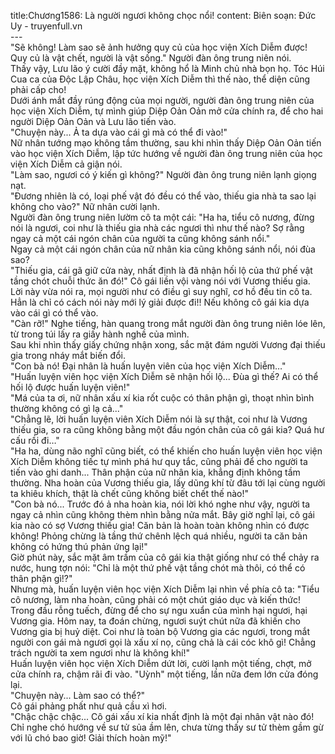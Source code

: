 title:Chương1586: Là người ngươi không chọc nổi!
content:
Biên soạn: Đức Uy - truyenfull.vn<br>---<br>"Sẽ không! Làm sao sẽ ảnh hưởng quy củ của học viện Xích Diễm được! Quy củ là vật chết, người là vật sống." Người đàn ông trung niên nói.<br>Thấy vậy, Lưu lão ý cười đầy mặt, không hổ là Minh chủ nhà bọn họ. Tóc Húi Cua ca của Độc Lập Châu, học viện Xích Diễm thì thế nào, thể diện cũng phải cấp cho!<br>Dưới ánh mắt đầy rúng động của mọi người, người đàn ông trung niên của học viện Xích Diễm, tự mình giúp Diệp Oản Oản mở cửa chính ra, để cho hai người Diệp Oản Oản và Lưu lão tiến vào.<br>"Chuyện này... Ả ta dựa vào cái gì mà có thể đi vào!"<br>Nữ nhân tướng mạo không tầm thường, sau khi nhìn thấy Diệp Oản Oản tiến vào học viện Xích Diễm, lập tức hướng về người đàn ông trung niên của học viện Xích Diễm cả giận nói.<br>"Làm sao, ngươi có ý kiến gì không?" Người đàn ông trung niên lạnh giọng nạt.<br>"Đương nhiên là có, loại phế vật đó đều có thể vào, thiếu gia nhà ta sao lại không cho vào?" Nữ nhân cười lạnh.<br>Người đàn ông trung niên lườm cô ta một cái: "Ha ha, tiểu cô nương, đừng nói là ngươi, coi như là thiếu gia nhà các ngươi thì như thế nào? Sợ rằng ngay cả một cái ngón chân của người ta cũng không sánh nổi."<br>Ngay cả một cái ngón chân của nữ nhân kia cũng không sánh nổi, nói đùa sao?<br>"Thiếu gia, cái gã giữ cửa này, nhất định là đã nhận hối lộ của thứ phế vật tầng chót chuỗi thức ăn đó!" Cô gái liền vội vàng nói với Vương thiếu gia.<br>Lời này vừa nói ra, mọi người như có điều gì suy nghĩ, cơ hồ đều tin cô ta. Hẳn là chỉ có cách nói này mới lý giải được đi!! Nếu không cô gái kia dựa vào cái gì có thể vào.<br>"Càn rỡ!" Nghe tiếng, hàn quang trong mắt người đàn ông trung niên lóe lên, từ trong túi lấy ra giấy hành nghề của mình.<br>Sau khi nhìn thấy giấy chứng nhận xong, sắc mặt đám người Vương đại thiếu gia trong nháy mắt biến đổi.<br>"Con bà nó! Đại nhân là huấn luyện viên của học viện Xích Diễm…"<br>"Huấn luyện viên học viện Xích Diễm sẽ nhận hối lộ... Đùa gì thế? Ai có thể hối lộ được huấn luyện viên!"<br>"Má của ta ơi, nữ nhân xấu xí kia rốt cuộc có thân phận gì, thoạt nhìn bình thường không có gì lạ cả..."<br>"Chẳng lẽ, lời huấn luyện viên Xích Diễm nói là sự thật, coi như là Vương thiếu gia, so ra cũng không bằng một đầu ngón chân của cô gái kia? Quá hư cấu rồi đi…"<br>"Ha ha, dùng não nghĩ cũng biết, có thể khiến cho huấn luyện viên học viện Xích Diễm không tiếc tự mình phá hư quy tắc, cũng phải để cho người ta tiến vào ghi danh... Thân phận của nữ nhân kia, khẳng định không tầm thường. Nha hoàn của Vương thiếu gia, lấy dũng khí từ đâu tới lại cùng người ta khiêu khích, thật là chết cũng không biết chết thế nào!"<br>"Con bà nó... Trước đó ả nha hoàn kia, nói lời khó nghe như vậy, người ta ngay cả nhìn cũng không thèm nhìn bằng nửa mắt. Bây giờ nghĩ lại, cô gái kia nào có sợ Vương thiếu gia! Căn bản là hoàn toàn không nhìn có được không! Phỏng chừng là tầng thứ chênh lệch quá nhiều, người ta căn bản không có hứng thú phản ứng lại!"<br>Giờ phút này, sắc mặt âm trầm của cô gái kia thật giống như có thể chảy ra nước, hung tợn nói: "Chỉ là một thứ phế vật tầng chót mà thôi, có thể có thân phận gì!?"<br>Nhưng mà, huấn luyện viên học viện Xích Diễm lại nhìn về phía cô ta: "Tiểu cô nương, làm nha hoàn, cũng phải có một chút giáo dục và kiến thức! Trong đầu rỗng tuếch, đừng để cho sự ngu xuẩn của mình hại ngươi, hại Vương gia. Hôm nay, ta đoán chừng, ngươi suýt chút nữa đã khiến cho Vương gia bị huỷ diệt. Coi như là toàn bộ Vương gia các ngươi, trong mắt người con gái mà ngươi gọi là xấu xí nọ, cũng chả là cái cóc khô gì! Chẳng trách người ta xem ngươi như là không khí!"<br>Huấn luyện viên học viện Xích Diễm dứt lời, cười lạnh một tiếng, chợt, mở cửa chính ra, chậm rãi đi vào. "Uỳnh" một tiếng, lần nữa đem lớn cửa đóng lại.<br>"Chuyện này... Làm sao có thể?"<br>Cô gái phảng phất như quả cầu xì hơi.<br>"Chậc chậc chậc... Cô gái xấu xí kia nhất định là một đại nhân vật nào đó! Chỉ nghe chó hướng về sư tử sủa ầm lên, chưa từng thấy sư tử thèm gầm gừ với lũ chó bao giờ! Giải thích hoàn mỹ!"